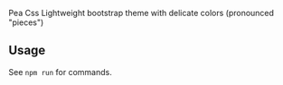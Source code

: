 Pea Css
Lightweight bootstrap theme with delicate colors (pronounced "pieces")

## Usage

See ```npm run``` for commands.
